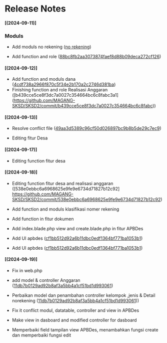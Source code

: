 # Release Notes

#### [(2024-09-11)]

### Moduls

-   Add moduls no rekening ([no rekening](https://github.com/MAGANG-SKSD/SKSD2/commit/8f925b9d0a957e65f296e82501e454120a238459?diff=split&w=0))

-   Add function and role ([88bc8fb2aa3073874faef8d88b09deca272cf126](https://github.com/MAGANG-SKSD/SKSD2/commit/88bc8fb2aa3073874faef8d88b09deca272cf126))

#### [(2024-09-12)]

-   Add function and moduls dana ([4cdf738a2966f870c5f34e2b170a2c2746d381ba](https://github.com/MAGANG-SKSD/SKSD2/commit/4cdf738a2966f870c5f34e2b170a2c2746d381ba))
-   Finishing function and role Realisasi Anggaran ([b439cce5ce8f3dc7a0027c354664bc6c8fabc3a1] (https://github.com/MAGANG-SKSD/SKSD2/commit/b439cce5ce8f3dc7a0027c354664bc6c8fabc))

#### [(2024-09-13)]

-   Resolve conflict file ([49aa3d5389c96cf50d026897bc9b8b5de29c7ec9](https://github.com/MAGANG-SKSD/SKSD2/commit/49aa3d5389c96cf50d026897bc9b8b5de29c7ec9))

-   Editing fitur Desa

#### [(2024-09-17)]

-   Editing function fitur desa

#### [(2024-09-18)]

-   Editing function fitur desa and realisasi anggaran ([538e0ebbc6a6968625e9fe9e6734d71827b12c92] https://github.com/MAGANG-SKSD/SKSD2/commit/538e0ebbc6a6968625e9fe9e6734d71827b12c92)

-   Add function and moduls klasifikasi nomer rekening

-   Add function in fitur dokumen

-   Add index.blade.php view and create.blade.php in fitur APBDes

-   Add UI apbdes ([cf1bb512d92a6b11dbc0edf1364bf771ba1053b1](https://github.com/MAGANG-SKSD/SKSD2/commit/cf1bb512d92a6b11dbc0edf1364bf771ba1053b1))

-   Add UI apbdes ([cf1bb512d92a6b11dbc0edf1364bf771ba1053b1](https://github.com/MAGANG-SKSD/SKSD2/commit/cf1bb512d92a6b11dbc0edf1364bf771ba1053b1))

#### [(2024-09-19)]


-   Fix in web.php
-   add model & controller Anggaran ([11db7b0129ad92b8af3a5bb4a1cf51bd1d993061](https://github.com/MAGANG-SKSD/SKSD2/commit/11db7b0129ad92b8af3a5bb4a1cf51bd1d993061))
-   Perbaikan model dan penambahan controller kelompok ,jenis & Detail norekening ([11db7b0129ad92b8af3a5bb4a1cf51bd1d993061](11db7b0129ad92b8af3a5bb4a1cf51bd1d993061)))

-   Fix it conflict modul, datatable, controller and view in APBDes

-   Make view in dasboard and modified controller for dasboard

-   Memperbaiki field tampilan view APBDes, menambahkan fungsi create dan memperbaiki fungsi edit

